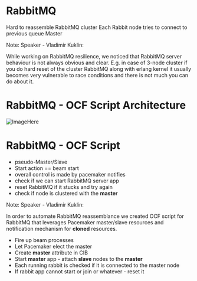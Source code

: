 # RabbitMQ

Hard to reassemble RabbitMQ cluster
Each Rabbit node tries to connect to previous queue Master

Note: Speaker - Vladimir Kuklin:

While working on RabbitMQ resilience, we noticed that RabbitMQ server behaviour is not always obvious and clear. E.g. in case of 3-node cluster if you do hard reset of the cluster RabbitMQ along with erlang kernel it usually becomes very vulnerable to race conditions and there is not much you can do about it. 

# RabbitMQ - OCF Script Architecture

![ImageHere](Image)


# RabbitMQ - OCF Script

-	pseudo-Master/Slave
-	Start action == beam start
-	overall control is made by pacemaker notifies
-	check if we can start RabbitMQ server app
-	reset RabbitMQ if it stucks and try again
-	check if node is clustered with the **master**

Note: Speaker - Vladimir Kuklin:

In order to automate RabbitMQ reassemblance we created OCF script for RabbitMQ that leverages Pacemaker master/slave resources and notification mechanism for **cloned** resources.

-	Fire up beam processes
-	Let Pacemaker elect the master
-	Create **master** attribute in CIB
-	Start **master** app - attach **slave** nodes to the **master**
- Each running rabbit is checked if it is connected to the master node
- If rabbit app cannot start or join or whatever - reset it
